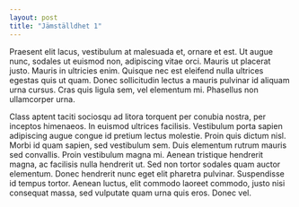 ```yaml
---
layout: post
title: "Jämställdhet 1"
---
```


Praesent elit lacus, vestibulum at malesuada et, ornare et est. Ut augue nunc,
sodales ut euismod non, adipiscing vitae orci. Mauris ut placerat justo. Mauris
in ultricies enim. Quisque nec est eleifend nulla ultrices egestas quis ut
quam. Donec sollicitudin lectus a mauris pulvinar id aliquam urna cursus. Cras
quis ligula sem, vel elementum mi. Phasellus non ullamcorper urna.

Class aptent taciti sociosqu ad litora torquent per conubia nostra, per
inceptos himenaeos. In euismod ultrices facilisis. Vestibulum porta sapien
adipiscing augue congue id pretium lectus molestie. Proin quis dictum nisl.
Morbi id quam sapien, sed vestibulum sem. Duis elementum rutrum mauris sed
convallis. Proin vestibulum magna mi. Aenean tristique hendrerit magna, ac
facilisis nulla hendrerit ut. Sed non tortor sodales quam auctor elementum.
Donec hendrerit nunc eget elit pharetra pulvinar. Suspendisse id tempus tortor.
Aenean luctus, elit commodo laoreet commodo, justo nisi consequat massa, sed
vulputate quam urna quis eros. Donec vel.
